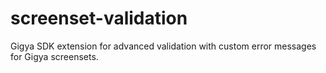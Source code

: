 # screenset-validation
Gigya SDK extension for advanced validation with custom error messages for Gigya screensets.
